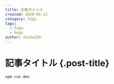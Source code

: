 ```yaml
---
title: 記事タイトル
created: 2020-04-13
category: fuga
tags: 
  - fuga
  - hoge
author: shiba328
---
```


# 記事タイトル {.post-title}
```
npm run dev
```
